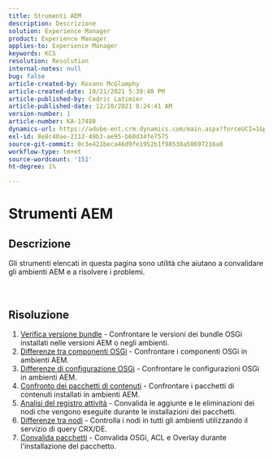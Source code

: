 ```yaml
---
title: Strumenti AEM
description: Descrizione
solution: Experience Manager
product: Experience Manager
applies-to: Experience Manager
keywords: KCS
resolution: Resolution
internal-notes: null
bug: false
article-created-by: Roxann McGlumphy
article-created-date: 10/21/2021 5:39:40 PM
article-published-by: Cedric Latimier
article-published-date: 12/10/2021 8:24:41 AM
version-number: 1
article-number: KA-17488
dynamics-url: https://adobe-ent.crm.dynamics.com/main.aspx?forceUCI=1&pagetype=entityrecord&etn=knowledgearticle&id=37f882db-9532-ec11-b6e5-000d3a5ba97a
exl-id: 8e8c40ae-2112-49b3-ae95-b60d34fe7575
source-git-commit: 0c3e421beca46d9fe1952b1f98538a50697216a0
workflow-type: tm+mt
source-wordcount: '151'
ht-degree: 1%

---
```


# Strumenti AEM

## Descrizione

Gli strumenti elencati in questa pagina sono utilità che aiutano a convalidare gli ambienti AEM e a risolvere i problemi.<br><br><br>

## Risoluzione


1. [Verifica versione bundle](https://helpx.adobe.com/experience-manager/kb/tools/bundle-version-checker.html) - Confrontare le versioni dei bundle OSGi installati nelle versioni AEM o negli ambienti.
2. [Differenze tra componenti OSGi](https://helpx.adobe.com/experience-manager/kb/tools/osgi-component-diff.html) - Confrontare i componenti OSGi in ambienti AEM.
3. [Differenze di configurazione OSGi](https://helpx.adobe.com/experience-manager/kb/tools/osgi-configuration-diff.html) - Confrontare le configurazioni OSGi in ambienti AEM.
4. [Confronto dei pacchetti di contenuti](https://helpx.adobe.com/experience-manager/kb/tools/content-package-comparator.html) - Confrontare i pacchetti di contenuti installati in ambienti AEM.
5. [Analisi del registro attività](https://helpx.adobe.com/experience-manager/kb/tools/activity-log-analyzer.html) - Convalida le aggiunte e le eliminazioni dei nodi che vengono eseguite durante le installazioni dei pacchetti.
6. [Differenze tra nodi](https://helpx.adobe.com/experience-manager/kb/tools/aem-node-diff.html) - Controlla i nodi in tutti gli ambienti utilizzando il servizio di query CRX/DE.
7. [Convalida pacchetti](https://helpx.adobe.com/experience-manager/6-4/sites/administering/using/package-manager.html#ValidatingPackages) - Convalida OSGi, ACL e Overlay durante l&#39;installazione del pacchetto.
